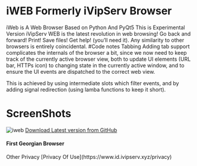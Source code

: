 # iWEB Formerly iVipServ Browser
iWeb is A Web Browser Based on Python And PyQt5 This is Experimental Version
iVipServ WEB is the latest revolution in web browsing! Go back and forward! Print! Save files! Get help! (you’ll need it). Any similarity to other browsers is entirely coincidental.
#Code notes
Tabbing
Adding tab support complicates the internals of the browser a bit, since we now need to keep track of the currently active browser view, both to update UI elements (URL bar, HTTPs icon) to changing state in the currently active window, and to ensure the UI events are dispatched to the correct web view.

This is achieved by using intermediate slots which filter events, and by adding signal redirection (using lamba functions to keep it short).
# ScreenShots
![iweb](https://www.pythonguis.com/examples/python-tabbed-web-browser/browser-tabbed-home.png)
<a href='https://ivipserv.github.io/iWEB/' class='download-button'>
	Download
	<span>Latest version from GitHub</span>
</a>
<h4> First Georgian Browser </h4>
Other Privacy
[Privacy Of Use](https://www.id.ivipserv.xyz/privacy)
